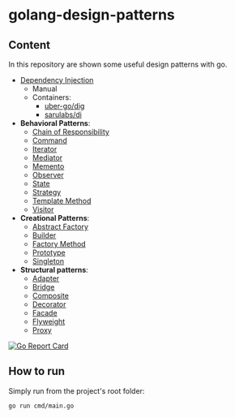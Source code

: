 # golang-design-patterns

## Content

In this repository are shown some useful design patterns with go.

- [Dependency Injection](internal/pkg/dependency_injection/README.md)
  - Manual
  - Containers:
    - [uber-go/dig](https://github.com/uber-go/dig)
    - [sarulabs/di](https://github.com/sarulabs/di)
- **Behavioral Patterns**:
  - [Chain of Responsibility](/internal/pkg/behavioral/chain_of_responsibility_example/README.md)
  - [Command](/internal/pkg/behavioral/command_example/README.md)
  - [Iterator](/internal/pkg/behavioral/iterator_example/README.md)
  - [Mediator](/internal/pkg/behavioral/mediator_example/README.md)
  - [Memento](/internal/pkg/behavioral/memento_example/README.md)
  - [Observer](/internal/pkg/behavioral/observer_example/README.md)
  - [State](/internal/pkg/behavioral/state_example/README.md)
  - [Strategy](/internal/pkg/behavioral/strategy_example/README.md)
  - [Template Method](/internal/pkg/behavioral/template_example/README.md)
  - [Visitor](/internal/pkg/behavioral/visitor_example/README.md)
- **Creational Patterns**:
  - [Abstract Factory](/internal/pkg/creational/abstract_factory_example/README.md)
  - [Builder](/internal/pkg/creational/builder_example/README.md)
  - [Factory Method](/internal/pkg/creational/factory_method_example/README.md)
  - [Prototype](/internal/pkg/creational/prototype_example/README.md)
  - [Singleton](/internal/pkg/creational/singleton_example/README.md)
- **Structural patterns**:
  - [Adapter](/internal/pkg/structural/adapter_example/README.md)
  - [Bridge](internal/pkg/structural/bridge_example/README.md)
  - [Composite](/internal/pkg/structural/composite_example/README.md)
  - [Decorator](internal/pkg/structural/decorator_example/README.md)
  - [Facade](/internal/pkg/structural/facade_example/README.md)
  - [Flyweight](/internal/pkg/structural/flyweight_example/README.md)
  - [Proxy](/internal/pkg/structural/proxy_example/README.md)

[![Go Report Card](https://goreportcard.com/badge/github.com/Arsentau/golang-design-patterns)](https://goreportcard.com/report/github.com/Arsentau/golang-design-patterns)

## How to run

Simply run from the project's root folder:

```bash
go run cmd/main.go
```
